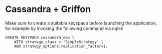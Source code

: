 Cassandra + Griffon
===================

Make sure to create a suitable keyspace before launching the application, for example
by invoking the following command via cqlsh

    CREATE KEYSPACE cassandra_dev \
        WITH strategy_class = 'SimpleStrategy' \
        AND strategy_options:replication_factor=1;
